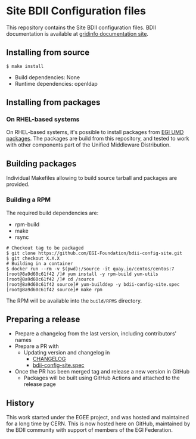 # Site BDII Configuration files

This repository contains the Site BDII configuration files.
BDII documentation is available at
[gridinfo documentation site](https://gridinfo-documentation.readthedocs.io/).

## Installing from source

```shell
$ make install
```

- Build dependencies: None
- Runtime dependencies: openldap

## Installing from packages

### On RHEL-based systems

On RHEL-based systems, it's possible to install packages from
[EGI UMD packages](https://go.egi.eu/umd). The packages are build from this repository,
and tested to work with other components part of the Unified Middleware Distribution.

## Building packages

Individual Makefiles allowing to build source tarball and packages are provided.

### Building a RPM

The required build dependencies are:

- rpm-build
- make
- rsync

```shell
# Checkout tag to be packaged
$ git clone https://github.com/EGI-Foundation/bdii-config-site.git
$ git checkout X.X.X
# Building in a container
$ docker run --rm -v $(pwd):/source -it quay.io/centos/centos:7
[root@8a9d60c61f42 /]# yum install -y rpm-build yum-utils
[root@8a9d60c61f42 /]# cd /source
[root@8a9d60c61f42 source]# yum-builddep -y bdii-config-site.spec
[root@8a9d60c61f42 source]# make rpm
```

The RPM will be available into the `build/RPMS` directory.

## Preparing a release

- Prepare a changelog from the last version, including contributors' names
- Prepare a PR with
  - Updating version and changelog in
    - [CHANGELOG](CHANGELOG)
    - [bdii-config-site.spec](bdii-config-site.spec)
- Once the PR has been merged tag and release a new version in GitHub
  - Packages will be built using GitHub Actions and attached to the release page

## History

This work started under the EGEE project, and was hosted and maintained for a
long time by CERN. This is now hosted here on GitHub, maintained by the BDII
community with support of members of the EGI Federation.
